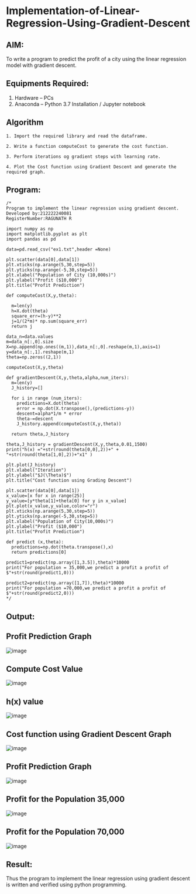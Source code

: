 # Implementation-of-Linear-Regression-Using-Gradient-Descent

## AIM:
To write a program to predict the profit of a city using the linear regression model with gradient descent.

## Equipments Required:
1. Hardware – PCs
2. Anaconda – Python 3.7 Installation / Jupyter notebook

## Algorithm
```
1. Import the required library and read the dataframe.

2. Write a function computeCost to generate the cost function.

3. Perform iterations og gradient steps with learning rate.

4. Plot the Cost function using Gradient Descent and generate the required graph.
```

## Program:
```
/*
Program to implement the linear regression using gradient descent.
Developed by:212222240081
RegisterNumber:RAGUNATH R

import numpy as np
import matplotlib.pyplot as plt
import pandas as pd

data=pd.read_csv("ex1.txt",header =None)

plt.scatter(data[0],data[1])
plt.xticks(np.arange(5,30,step=5))
plt.yticks(np.arange(-5,30,step=5))
plt.xlabel("Population of City (10,000s)")
plt.ylabel("Profit ($10,000")
plt.title("Profit Prediction")

def computeCost(X,y,theta):

  m=len(y)
  h=X.dot(theta)
  square_err=(h-y)**2
  j=1/(2*m)* np.sum(square_err)
  return j

data_n=data.values
m=data_n[:,0].size
X=np.append(np.ones((m,1)),data_n[:,0].reshape(m,1),axis=1)
y=data_n[:,1].reshape(m,1)
theta=np.zeros((2,1))

computeCost(X,y,theta)

def gradientDescent(X,y,theta,alpha,num_iters):
  m=len(y)
  J_history=[]

  for i in range (num_iters):
    predictions=X.dot(theta)
    error = np.dot(X.transpose(),(predictions-y))
    descent=alpha*1/m * error
    theta-=descent
    J_history.append(computeCost(X,y,theta))

  return theta,J_history  

theta,J_history = gradientDescent(X,y,theta,0.01,1500)
print("h(x) ="+str(round(theta[0,0],2))+" + "+str(round(theta[1,0],2))+"x1" )

plt.plot(J_history)
plt.xlabel("Iteration")
plt.ylabel("$J(\Theta)$")
plt.title("Cost function using Grading Descent")

plt.scatter(data[0],data[1])
x_value=[x for x in range(25)]
y_value=[y*theta[1]+theta[0] for y in x_value]
plt.plot(x_value,y_value,color="r")
plt.xticks(np.arange(5,30,step=5))
plt.yticks(np.arange(-5,30,step=5))
plt.xlabel("Population of City(10,000s)")
plt.ylabel("Profit ($10,000")
plt.title("Profit Prediction")

def predict (x,theta):
  predictions=np.dot(theta.transpose(),x)
  return predictions[0]

predict1=predict(np.array([1,3.5]),theta)*10000
print("For population = 35,000,we predict a profit a profit of $"+str(round(predict1,0)))

predict2=predict(np.array([1,7]),theta)*10000
print("For population =70,000,we predict a profit a profit of $"+str(round(predict2,0)))
*/
```

## Output:
## Profit Prediction Graph
![image](https://user-images.githubusercontent.com/113915622/230005086-af5b9246-3f6f-432f-9445-c7b02b4930c0.png)

## Compute Cost Value 
![image](https://user-images.githubusercontent.com/113915622/230005180-e4e65bf3-07a2-4404-808d-cd59b5fadb41.png)

## h(x) value
![image](https://user-images.githubusercontent.com/113915622/230005270-e56ee802-726e-4abc-8ae6-34acb83a8465.png)

## Cost function using Gradient Descent Graph
![image](https://user-images.githubusercontent.com/113915622/230005338-c53add0c-2910-4efe-b6ec-2ab107f1a25b.png)

## Profit Prediction Graph
![image](https://user-images.githubusercontent.com/113915622/230009186-9da7c2c5-3432-4be2-8e89-e7d1d4019dce.png)

## Profit for the Population 35,000
![image](https://user-images.githubusercontent.com/113915622/230005457-6eab3add-4c7c-48b4-a836-76fb8bdef66f.png)

## Profit for the Population 70,000
![image](https://user-images.githubusercontent.com/113915622/230005532-2d1350d3-d415-443d-9a1e-5d70bfceea54.png)



## Result:
Thus the program to implement the linear regression using gradient descent is written and verified using python programming.
